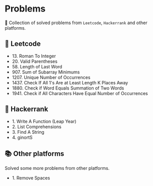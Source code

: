 # Problems

🧩 Collection of solved problems from `Leetcode`, `Hackerrank` and other platforms.

## 🔢 Leetcode

- 13\. Roman To Integer
- 20\. Valid Parentheses
- 58\. Length of Last Word
- 907\. Sum of Subarray Minimums
- 1207\. Unique Number of Occurrences
- 1437\. Check If All 1's Are at Least Length K Places Away
- 1880\. Check if Word Equals Summation of Two Words
- 1941\. Check if All Characters Have Equal Number of Occurrences

## 🧮 Hackerrank

- 1\. Write A Function (Leap Year)
- 2\. List Comprehensions
- 3\. Find A String
- 4\. ginortS

## 📚 Other platforms

Solved some more problems from other platforms.

- 1\. Remove Spaces
